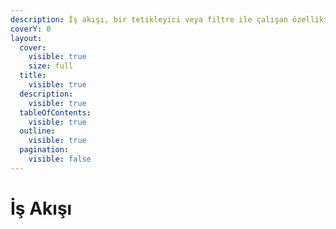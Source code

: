 ```yaml
---
description: İş akışı, bir tetikleyici veya filtre ile çalışan özelliktir.
coverY: 0
layout:
  cover:
    visible: true
    size: full
  title:
    visible: true
  description:
    visible: true
  tableOfContents:
    visible: true
  outline:
    visible: true
  pagination:
    visible: false
---
```


# İş Akışı

